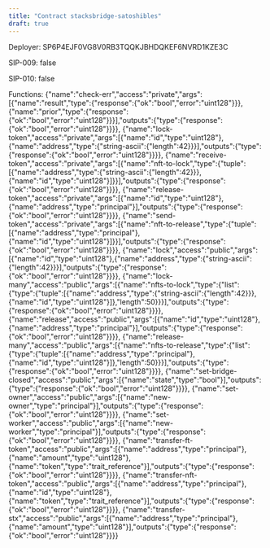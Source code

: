 ```yaml
---
title: "Contract stacksbridge-satoshibles"
draft: true
---
```

Deployer: SP6P4EJF0VG8V0RB3TQQKJBHDQKEF6NVRD1KZE3C

SIP-009: false

SIP-010: false

Functions:
{"name":"check-err","access":"private","args":[{"name":"result","type":{"response":{"ok":"bool","error":"uint128"}}},{"name":"prior","type":{"response":{"ok":"bool","error":"uint128"}}}],"outputs":{"type":{"response":{"ok":"bool","error":"uint128"}}}}, {"name":"lock-token","access":"private","args":[{"name":"id","type":"uint128"},{"name":"address","type":{"string-ascii":{"length":42}}}],"outputs":{"type":{"response":{"ok":"bool","error":"uint128"}}}}, {"name":"receive-token","access":"private","args":[{"name":"nft-to-lock","type":{"tuple":[{"name":"address","type":{"string-ascii":{"length":42}}},{"name":"id","type":"uint128"}]}}],"outputs":{"type":{"response":{"ok":"bool","error":"uint128"}}}}, {"name":"release-token","access":"private","args":[{"name":"id","type":"uint128"},{"name":"address","type":"principal"}],"outputs":{"type":{"response":{"ok":"bool","error":"uint128"}}}}, {"name":"send-token","access":"private","args":[{"name":"nft-to-release","type":{"tuple":[{"name":"address","type":"principal"},{"name":"id","type":"uint128"}]}}],"outputs":{"type":{"response":{"ok":"bool","error":"uint128"}}}}, {"name":"lock","access":"public","args":[{"name":"id","type":"uint128"},{"name":"address","type":{"string-ascii":{"length":42}}}],"outputs":{"type":{"response":{"ok":"bool","error":"uint128"}}}}, {"name":"lock-many","access":"public","args":[{"name":"nfts-to-lock","type":{"list":{"type":{"tuple":[{"name":"address","type":{"string-ascii":{"length":42}}},{"name":"id","type":"uint128"}]},"length":50}}}],"outputs":{"type":{"response":{"ok":"bool","error":"uint128"}}}}, {"name":"release","access":"public","args":[{"name":"id","type":"uint128"},{"name":"address","type":"principal"}],"outputs":{"type":{"response":{"ok":"bool","error":"uint128"}}}}, {"name":"release-many","access":"public","args":[{"name":"nfts-to-release","type":{"list":{"type":{"tuple":[{"name":"address","type":"principal"},{"name":"id","type":"uint128"}]},"length":50}}}],"outputs":{"type":{"response":{"ok":"bool","error":"uint128"}}}}, {"name":"set-bridge-closed","access":"public","args":[{"name":"state","type":"bool"}],"outputs":{"type":{"response":{"ok":"bool","error":"uint128"}}}}, {"name":"set-owner","access":"public","args":[{"name":"new-owner","type":"principal"}],"outputs":{"type":{"response":{"ok":"bool","error":"uint128"}}}}, {"name":"set-worker","access":"public","args":[{"name":"new-worker","type":"principal"}],"outputs":{"type":{"response":{"ok":"bool","error":"uint128"}}}}, {"name":"transfer-ft-token","access":"public","args":[{"name":"address","type":"principal"},{"name":"amount","type":"uint128"},{"name":"token","type":"trait_reference"}],"outputs":{"type":{"response":{"ok":"bool","error":"uint128"}}}}, {"name":"transfer-nft-token","access":"public","args":[{"name":"address","type":"principal"},{"name":"id","type":"uint128"},{"name":"token","type":"trait_reference"}],"outputs":{"type":{"response":{"ok":"bool","error":"uint128"}}}}, {"name":"transfer-stx","access":"public","args":[{"name":"address","type":"principal"},{"name":"amount","type":"uint128"}],"outputs":{"type":{"response":{"ok":"bool","error":"uint128"}}}}
